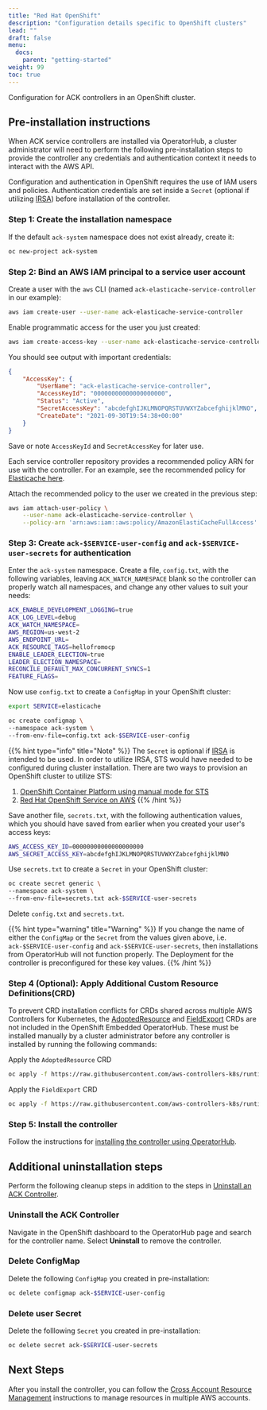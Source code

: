```yaml
---
title: "Red Hat OpenShift"
description: "Configuration details specific to OpenShift clusters"
lead: ""
draft: false
menu:
  docs:
    parent: "getting-started"
weight: 99
toc: true
---
```


Configuration for ACK controllers in an OpenShift cluster.

## Pre-installation instructions

When ACK service controllers are installed via OperatorHub, a cluster administrator will need to perform the following pre-installation steps to provide the controller any credentials and authentication context it needs to interact with the AWS API.

Configuration and authentication in OpenShift requires the use of IAM users and policies. Authentication credentials are set inside a `Secret` (optional if utilizing [IRSA](../irsa)) before installation of the controller.

### Step 1: Create the installation namespace

If the default `ack-system` namespace does not exist already, create it:
```bash
oc new-project ack-system
```

### Step 2: Bind an AWS IAM principal to a service user account

Create a user with the `aws` CLI (named `ack-elasticache-service-controller` in our example):
```bash
aws iam create-user --user-name ack-elasticache-service-controller
```

Enable programmatic access for the user you just created:
```bash
aws iam create-access-key --user-name ack-elasticache-service-controller
```

You should see output with important credentials:
```json
{
    "AccessKey": {
        "UserName": "ack-elasticache-service-controller",
        "AccessKeyId": "00000000000000000000",
        "Status": "Active",
        "SecretAccessKey": "abcdefghIJKLMNOPQRSTUVWXYZabcefghijklMNO",
        "CreateDate": "2021-09-30T19:54:38+00:00"
    }
}
```

Save or note `AccessKeyId` and `SecretAccessKey` for later use.

Each service controller repository provides a recommended policy ARN for use with the controller. For an example, see the recommended policy for [Elasticache here](https://github.com/aws-controllers-k8s/elasticache-controller/blob/main/config/iam/recommended-policy-arn).

Attach the recommended policy to the user we created in the previous step:
```bash
aws iam attach-user-policy \
    --user-name ack-elasticache-service-controller \
    --policy-arn 'arn:aws:iam::aws:policy/AmazonElastiCacheFullAccess'
```

### Step 3: Create `ack-$SERVICE-user-config` and `ack-$SERVICE-user-secrets` for authentication

Enter the `ack-system` namespace. Create a file, `config.txt`, with the following variables, leaving `ACK_WATCH_NAMESPACE` blank so the controller can properly watch all namespaces, and change any other values to suit your needs:

```bash
ACK_ENABLE_DEVELOPMENT_LOGGING=true
ACK_LOG_LEVEL=debug
ACK_WATCH_NAMESPACE=
AWS_REGION=us-west-2
AWS_ENDPOINT_URL=
ACK_RESOURCE_TAGS=hellofromocp
ENABLE_LEADER_ELECTION=true
LEADER_ELECTION_NAMESPACE=
RECONCILE_DEFAULT_MAX_CONCURRENT_SYNCS=1
FEATURE_FLAGS=
```

Now use `config.txt` to create a `ConfigMap` in your OpenShift cluster:
```bash
export SERVICE=elasticache

oc create configmap \
--namespace ack-system \
--from-env-file=config.txt ack-$SERVICE-user-config
```

{{% hint type="info" title="Note" %}}
The `Secret` is optional if [IRSA](../irsa) is intended to be used. In order to utilize IRSA, STS would have needed to be configured during cluster installation.
There are two ways to provision an OpenShift cluster to utilize STS:
1. [OpenShift Container Platform using manual mode for STS](https://docs.openshift.com/container-platform/latest/authentication/managing_cloud_provider_credentials/cco-mode-sts.html)
2. [Red Hat OpenShift Service on AWS](https://docs.openshift.com/rosa/rosa_install_access_delete_clusters/rosa-sts-creating-a-cluster-quickly.html)
{{% /hint %}}

Save another file, `secrets.txt`, with the following authentication values, which you should have saved from earlier when you created your user's access keys:
```bash
AWS_ACCESS_KEY_ID=00000000000000000000
AWS_SECRET_ACCESS_KEY=abcdefghIJKLMNOPQRSTUVWXYZabcefghijklMNO
```

Use `secrets.txt` to create a `Secret` in your OpenShift cluster:
```bash
oc create secret generic \
--namespace ack-system \
--from-env-file=secrets.txt ack-$SERVICE-user-secrets
```

Delete `config.txt` and `secrets.txt`.

{{% hint type="warning" title="Warning" %}}
If you change the name of either the `ConfigMap` or the `Secret` from the values given above, i.e. `ack-$SERVICE-user-config` and `ack-$SERVICE-user-secrets`, then installations from OperatorHub will not function properly. The Deployment for the controller is preconfigured for these key values.
{{% /hint %}}

### Step 4 (Optional): Apply Additional Custom Resource Definitions(CRD)
To prevent CRD installation conflicts for CRDs shared across multiple AWS Controllers for Kubernetes,
the [AdoptedResource](../../../reference/common/v1alpha1/adoptedresource/) and [FieldExport](../../../reference/common/v1alpha1/fieldexport/) CRDs are not included in the OpenShift Embedded OperatorHub.
These must be installed manually by a cluster administrator before any controller is installed by running the following commands:

Apply the `AdoptedResource` CRD
```bash
oc apply -f https://raw.githubusercontent.com/aws-controllers-k8s/runtime/main/config/crd/bases/services.k8s.aws_adoptedresources.yaml
```

Apply the `FieldExport` CRD
```bash
oc apply -f https://raw.githubusercontent.com/aws-controllers-k8s/runtime/main/config/crd/bases/services.k8s.aws_fieldexports.yaml
```

### Step 5: Install the controller

Follow the instructions for [installing the controller using OperatorHub](../install/#install-an-ack-service-controller-with-operatorhub-in-red-hat-openshift).


## Additional uninstallation steps

Perform the following cleanup steps in addition to the steps in [Uninstall an ACK Controller](../cleanup).

### Uninstall the ACK Controller

Navigate in the OpenShift dashboard to the OperatorHub page and search for the controller name. Select __Uninstall__ to remove the controller.

### Delete ConfigMap

Delete the following `ConfigMap` you created in pre-installation:
```bash
oc delete configmap ack-$SERVICE-user-config
```

### Delete user Secret

Delete the folllowing `Secret` you created in pre-installation:
```bash
oc delete secret ack-$SERVICE-user-secrets
```

## Next Steps

After you install the controller, you can follow the [Cross Account Resource Management](../cross-account-resource-management) instructions to manage resources in multiple AWS accounts.

